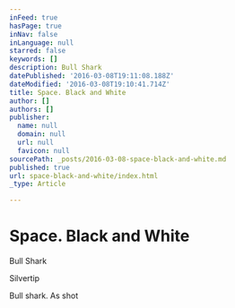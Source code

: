 ```yaml
---
inFeed: true
hasPage: true
inNav: false
inLanguage: null
starred: false
keywords: []
description: Bull Shark
datePublished: '2016-03-08T19:11:08.188Z'
dateModified: '2016-03-08T19:10:41.714Z'
title: Space. Black and White
author: []
authors: []
publisher:
  name: null
  domain: null
  url: null
  favicon: null
sourcePath: _posts/2016-03-08-space-black-and-white.md
published: true
url: space-black-and-white/index.html
_type: Article

---
```

# Space. Black and White

Bull Shark

Silvertip

Bull shark. As shot